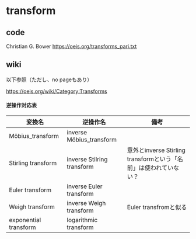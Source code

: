 # transform

## code

Christian G. Bower https://oeis.org/transforms_pari.txt

## wiki

以下参照（ただし、no pageもあり）

https://oeis.org/wiki/Category:Transforms


#### 逆操作対応表

| 変換名 | 逆操作名 | 備考 |
| --- | --- | --- |
| Möbius_transform      | inverse Möbius_transform |  |
| Stirling transform    | inverse Stilring transform  | 意外とinverse Stirling transformという「名前」は使われていない？ |
| Euler transform       | inverse Euler transform  |  |
| Weigh transform       | inverse Weigh transform  | Euler transfromと似る |
| exponential transform | logarithmic transform   |  |
